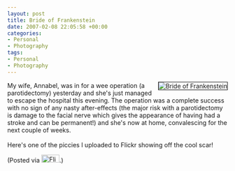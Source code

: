 ```yaml
---
layout: post
title: Bride of Frankenstein
date: 2007-02-08 22:05:58 +00:00
categories:
- Personal
- Photography
tags:
- Personal
- Photography
---
```

<a href="http://www.flickr.com/photos/mathie/384001251/" title="Bride of Frankenstein"><img src="http://farm1.static.flickr.com/98/384001251_9042613eb5_m.jpg" alt="Bride of Frankenstein" class="alignright" style="border: solid 1px #000000; float: right;" /></a>My wife, Annabel, was in for a wee operation (a parotidectomy) yesterday and she's just managed to escape the hospital this evening.  The operation was a complete success with no sign of any nasty after-effects (the major risk with a parotidectomy is damage to the facial nerve which gives the appearance of having had a stroke and can be permanent!) and she's now at home, convalescing for the next couple of weeks.<br />
<br />
Here's one of the piccies I uploaded to Flickr showing off the cool scar!

(Posted via <a href="http://www.flickr.com/"><img alt="Flickr" src="http://www.flickr.com/images/flickr_logo_blog.gif" height="18" width="41" /></a>.)
